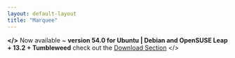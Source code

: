 ```yaml
---
layout: default-layout
title: "Marquee"
---
```


**</>** Now available ~ **version 54.0 for Ubuntu | Debian and OpenSUSE Leap + 13.2 + Tumbleweed** check out the [Download Section](/download.html "download IridiumBrowser v54.0") </> 